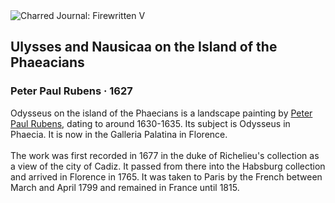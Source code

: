 <div class="artwork-of-the-day">
  <div class="container">
    <div class="img-wrapper">
      <img
        src="https://uploads0.wikiart.org/00381/images/peter-paul-rubens/ulysses-and-nausicaa-on-the-island-of-the-phaeacians-peter-paul-rubens.jpg!Large.jpg"
        alt="Charred Journal: Firewritten V" />
    </div>
    <div class="artwork-detail">
      <div class="artwork-origin"> 
        <h2 class="artwork-name">Ulysses and Nausicaa on the Island of the Phaeacians</h2>
        <h3 class="artist">
          Peter Paul Rubens
                    ·  1627
        </h3>
      </div>
      <p class="description">
        <span class="artwork-description-text ng-binding" ng-bind-html="viewModel.ArtworkOfTheDay.Description | unsafe">Odysseus on the island of the Phaecians is a landscape painting by <a target="_blank" href="/en/peter-paul-rubens">Peter Paul Rubens</a>, dating to around 1630-1635. Its subject is Odysseus in Phaecia. It is now in the Galleria Palatina in Florence.
<br>
<br>The work was first recorded in 1677 in the duke of Richelieu's collection as a view of the city of Cadiz. It passed from there into the Habsburg collection and arrived in Florence in 1765. It was taken to Paris by the French between March and April 1799 and remained in France until 1815.</span>
                        <div class="text-shadow-container" ng-show="showShadow" style=""></div>
      </p>
    </div>
  </div>

</div>
